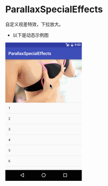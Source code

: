 # ParallaxSpecialEffects

自定义视差特效，下拉放大。

* 以下是动态示例图

![](https://github.com/Qiang3570/ParallaxSpecialEffects/blob/master/sample.gif)
